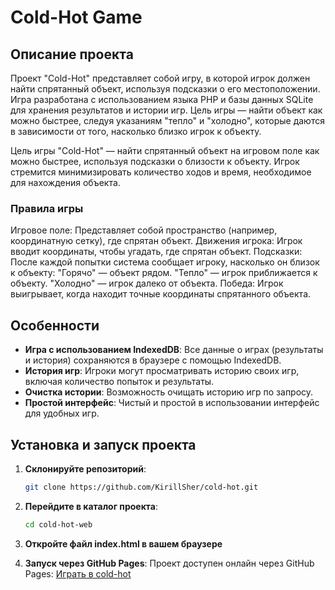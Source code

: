 # Cold-Hot Game

## Описание проекта

Проект "Cold-Hot" представляет собой игру, в которой игрок должен найти спрятанный объект, используя подсказки о его местоположении. Игра разработана с использованием языка PHP и базы данных SQLite для хранения результатов и истории игр. Цель игры — найти объект как можно быстрее, следуя указаниям "тепло" и "холодно", которые даются в зависимости от того, насколько близко игрок к объекту.

Цель игры "Cold-Hot" — найти спрятанный объект на игровом поле как можно быстрее, используя подсказки о близости к объекту. Игрок стремится минимизировать количество ходов и время, необходимое для нахождения объекта.

### Правила игры

Игровое поле: Представляет собой пространство (например, координатную сетку), где спрятан объект.
Движения игрока: Игрок вводит координаты, чтобы угадать, где спрятан объект.
Подсказки: После каждой попытки система сообщает игроку, насколько он близок к объекту:
"Горячо" — объект рядом.
"Тепло" — игрок приближается к объекту.
"Холодно" — игрок далеко от объекта.
Победа: Игрок выигрывает, когда находит точные координаты спрятанного объекта.

## Особенности
- **Игра с использованием IndexedDB**: Все данные о играх (результаты и история) сохраняются в браузере с помощью IndexedDB.
- **История игр**: Игроки могут просматривать историю своих игр, включая количество попыток и результаты.
- **Очистка истории**: Возможность очищать историю игр по запросу.
- **Простой интерфейс**: Чистый и простой в использовании интерфейс для удобных игр.

## Установка и запуск проекта 

1. **Склонируйте репозиторий**:
   ```bash
   git clone https://github.com/KirillSher/cold-hot.git
   ```

2. **Перейдите в каталог проекта**:
   ```bash
   cd cold-hot-web
   ```

3. **Откройте файл index.html в вашем браузере**

4. **Запуск через GitHub Pages**:
    Проект доступен онлайн через GitHub Pages: [Играть в cold-hot](https://kirillsher.github.io/cold-hot-web/)